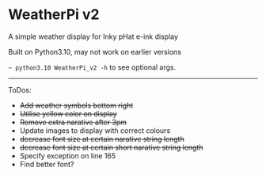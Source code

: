 # WeatherPi v2

A simple weather display for Inky pHat e-ink display

Built on Python3.10, may not work on earlier versions

`~ python3.10 WeatherPi_v2 -h` to see optional args.

---

ToDos:

- ~~Add weather symbols bottom right~~
- ~~Utilise yellow color on display~~
- ~~Remove extra narative after 3pm~~
- Update images to display with correct colours
- ~~decrease font size at certain narative string length~~
- ~~decrease font size at certain short narative string length~~
- Specify exception on line 165
- Find better font?

